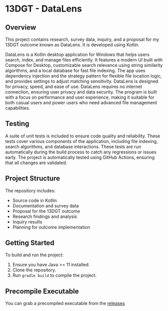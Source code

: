 # 13DGT - DataLens

## Overview
This project contains research, survey data, inquiry, and a proposal for my 13DGT outcome known as DataLens. It is developed using Kotlin.

DataLens is a Kotlin desktop application for Windows that helps users search, index, and manage files efficiently. 
It features a modern UI built with Compose for Desktop, customizable search relevance using string similarity algorithms, and a local database for fast file indexing. 
The app uses dependency injection and the strategy pattern for flexible file location logic, and provides settings to adjust matching sensitivity. 
DataLens is designed for privacy, speed, and ease of use.
DataLens requires no internet connection, ensuring user privacy and data security.
The program is built with a focus on performance and user experience, making it suitable for both casual users and power users who need advanced file management capabilities.

## Testing
A suite of unit tests is included to ensure code quality and reliability.
These tests cover various components of the application, including file indexing, search algorithms, and database interactions.
These tests are run automatically during the build process to catch any regressions or issues early.
The project is automatically tested using GitHub Actions, ensuring that all changes are validated.

## Project Structure
The repository includes:
- Source code in Kotlin
- Documentation and survey data
- Proposal for the 13DGT outcome
- Research findings and analysis
- Inquiry results
- Planning for outcome implementation

## Getting Started
To build and run the project:
1. Ensure you have Java >= 11 installed.
2. Clone the repository.
3. Run `gradle build` to compile the project.

## Precompile Executable
You can grab a precompiled executable from the [releases](https://github.com/Apollointhehouse/13DGT/releases)